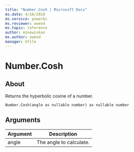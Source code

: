 ```yaml
---
title: "Number.Cosh | Microsoft Docs"
ms.date: 4/16/2018
ms.service: powerbi
ms.reviewer: owend
ms.topic: reference
author: minewiskan
ms.author: owend
manager: kfile
---
```

# Number.Cosh

  
## About  
Returns the hyperbolic cosine of a number.  
  
```  
Number.Cosh(angle as nullable number) as nullable number  
```  
  
## Arguments  
  
|Argument|Description|  
|------------|---------------|  
|angle|The angle to calculate.|  
  
